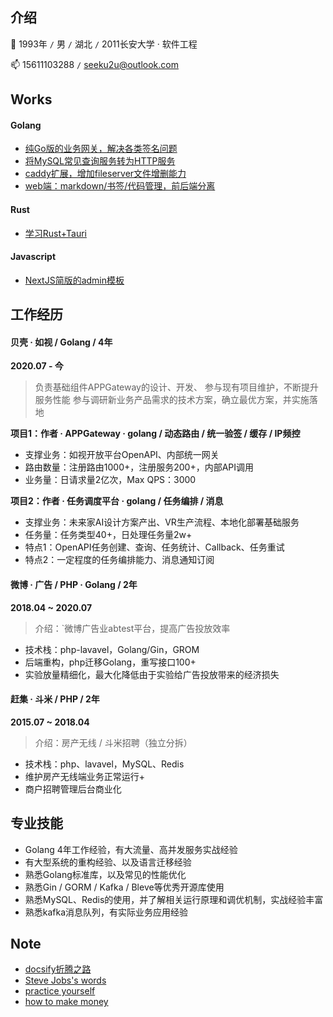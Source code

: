 ## 介绍

:boy: 1993年 `/` 男 `/` 湖北 `/` 2011长安大学 · 软件工程

:mailbox: 15611103288 `/` seeku2u@outlook.com


## Works
<!-- tabs:start -->

#### **Golang**

- [纯Go版的业务网关，解决各类签名问题](https://github.com/crackeer/goaway)
- [将MySQL常见查询服务转为HTTP服务](https://github.com/crackeer/mysql2http)
- [caddy扩展，增加fileserver文件增删能力](https://github.com/crackeer/caddy-upload2dir)
- [web端：markdown/书签/代码管理，前后端分离](https://github.com/crackeer/markdown-web)

#### **Rust**

- [学习Rust+Tauri](https://github.com/crackeer/tauri-tool)

#### **Javascript**

- [NextJS简版的admin模板](https://github.com/crackeer/nextjs-framework)

<!-- tabs:end -->

## 工作经历

<!-- tabs:start -->

#### **贝壳 · 如视 / Golang / 4年**

**2020.07 - 今**

> 负责基础组件APPGateway的设计、开发、
> 参与现有项目维护，不断提升服务性能
> 参与调研新业务产品需求的技术方案，确立最优方案，并实施落地

**项目1：作者 · APPGateway · golang / 动态路由 / 统一验签 / 缓存 / IP频控**

- 支撑业务：如视开放平台OpenAPI、内部统一网关
- 路由数量：注册路由1000+，注册服务200+，内部API调用
- 业务量：日请求量2亿次，Max QPS：3000

**项目2：作者 · 任务调度平台 · golang / 任务编排 / 消息**

- 支撑业务：未来家AI设计方案产出、VR生产流程、本地化部署基础服务
- 任务量：任务类型40+，日处理任务量2w+
- 特点1：OpenAPI任务创建、查询、任务统计、Callback、任务重试
- 特点2：一定程度的任务编排能力、消息通知订阅

#### **微博 · 广告 / PHP · Golang / 2年**

**2018.04 ~ 2020.07**

> 介绍：`微博广告业abtest平台，提高广告投放效率
- 技术栈：php-lavavel，Golang/Gin，GROM
- 后端重构，php迁移Golang，重写接口100+
- 实验放量精细化，最大化降低由于实验给广告投放带来的经济损失


#### **赶集 · 斗米 / PHP / 2年**

**2015.07 ~ 2018.04**

> 介绍：房产无线 / 斗米招聘（独立分拆）
- 技术栈：php、lavavel，MySQL、Redis
- 维护房产无线端业务正常运行+
- 商户招聘管理后台商业化

<!-- tabs:end -->


## 专业技能

- Golang 4年工作经验，有大流量、高并发服务实战经验
- 有大型系统的重构经验、以及语言迁移经验
- 熟悉Golang标准库，以及常见的性能优化
- 熟悉Gin / GORM / Kafka / Bleve等优秀开源库使用
- 熟悉MySQL、Redis的使用，并了解相关运行原理和调优机制，实战经验丰富
- 熟悉kafka消息队列，有实际业务应用经验

## Note

- [docsify折腾之路](/note/docsify.md)
- [Steve Jobs's words](/note/from-steve-jobs.md)
- [practice yourself](/note/practice.md)
- [how to make money](/note/make-money.md)
